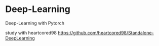 # Deep-Learning
Deep-Learning with Pytorch

study with heartcored98 https://github.com/heartcored98/Standalone-DeepLearning
